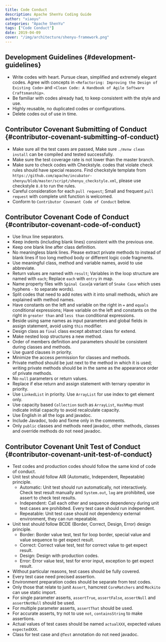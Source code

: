 ```yaml
---
title: Code Conduct
description: Apache ShenYu Coding Guide
author: "xiaoyu"
categories: "Apache ShenYu"
tags: ["Code Conduct"]
date: 2019-04-09
cover: "/img/architecture/shenyu-framework.png"
---
```


## Development Guidelines {#development-guidelines}

- Write codes with heart. Pursue clean, simplified and extremely elegant codes. Agree with concepts in `<Refactoring: Improving the Design of Existing Code>` and `<Clean Code: A Handbook of Agile Software Craftsmanship>`.
- Be familiar with codes already had, to keep consistent with the style and use.
- Highly reusable, no duplicated codes or configurations.
- Delete codes out of use in time.

## Contributor Covenant Submitting of Conduct {#contributor-covenant-submitting-of-conduct}

- Make sure all the test cases are passed, Make sure `./mvnw clean install` can be compiled and tested successfully.
- Make sure the test coverage rate is not lower than the master branch.
- Make sure to check codes with Checkstyle. codes that violate check rules should have special reasons. Find checkstyle template from `https://github.com/apache/incubator-shenyu/blob/master/script/shenyu_checkstyle.xml`, please use checkstyle `8.8` to run the rules.
- Careful consideration for each `pull request`; Small and frequent `pull request` with complete unit function is welcomed.
- Conform to `Contributor Covenant Code of Conduct` below.

## Contributor Covenant Code of Conduct {#contributor-covenant-code-of-conduct}

- Use linux line separators.
- Keep indents (including blank lines) consistent with the previous one.
- Keep one blank line after class definition.
- No meaningless blank lines. Please extract private methods to instead of blank lines if too long method body or different logic code fragments.
- Use meaningful class, method and variable names, avoid to use abbreviate.
- Return values are named with `result`; Variables in the loop structure are named with `each`; Replace `each` with `entry` in map.
- Name property files with `Spinal Case`(a variant of `Snake Case` which uses hyphens `-` to separate words).
- Split codes that need to add notes with it into small methods, which are explained with method names.
- Have constants on the left and variable on the right in `=` and `equals` conditional expressions; Have variable on the left and constants on the right in `greater than` and `less than` conditional expressions.
- Beside using same names as input parameters and global fields in assign statement, avoid using `this` modifier.
- Design class as `final` class except abstract class for extend.
- Make nested loop structures a new method.
- Order of members definition and parameters should be consistent during classes and methods.
- Use guard clauses in priority.
- Minimize the access permission for classes and methods.
- Private method should be just next to the method in which it is used; writing private methods should be in the same as the appearance order of private methods.
- No `null` parameters or return values.
- Replace if else return and assign statement with ternary operator in priority.
- Use `LinkedList` in priority. Use `ArrayList` for use index to get element only.
- Use capacity based `Collection` such as `ArrayList`, `HashMap` must indicate initial capacity to avoid recalculate capacity.
- Use English in all the logs and javadoc.
- Include Javadoc, todo and fixme only in the comments.
- Only `public` classes and methods need javadoc, other methods, classes and override methods do not need javadoc.

## Contributor Covenant Unit Test of Conduct {#contributor-covenant-unit-test-of-conduct}

- Test codes and production codes should follow the same kind of code of conduct.
- Unit test should follow AIR (Automatic, Independent, Repeatable) principle.
  - Automatic: Unit test should run automatically, not interactively. Check test result manually and `System.out`, `log` are prohibited, use assert to check test results.
  - Independent: Call each other and sequence dependency during unit test cases are prohibited. Every test case should run independent.
  - Repeatable: Unit test case should not dependency external environment, they can run repeatable.
- Unit test should follow BCDE (Border, Correct, Design, Error) design principle.
  - Border: Border value test, test for loop border, special value and value sequence to get expect result.
  - Correct: Correct value test, test for correct value to get expect result.
  - Design: Design with production codes.
  - Error: Error value test, test for error input, exception to get expect result.
- Without particular reasons, test cases should be fully covered.
- Every test case need precised assertion.
- Environment preparation codes should be separate from test codes.
- Only those that relate to junit `Assert`, hamcrest `CoreMatchers` and `Mockito` can use static import.
- For single parameter asserts, `assertTrue`, `assertFalse`, `assertNull` and `assertNotNull` should be used.
- For multiple parameter asserts, `assertThat` should be used.
- For accurate asserts, try not to use `not`, `containsString` to make assertions.
- Actual values of test cases should be named `actualXXX`, expected values `expectedXXX`.
- Class for test case and `@Test` annotation do not need javadoc.
